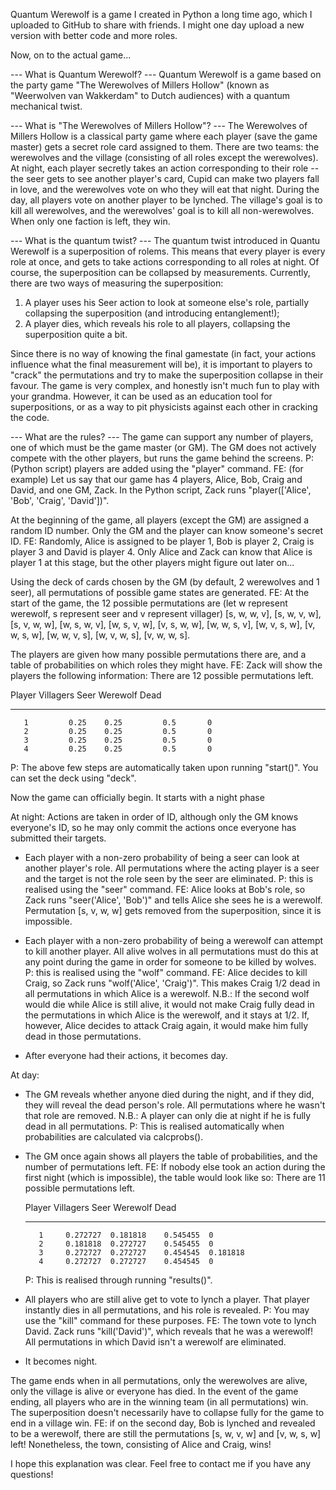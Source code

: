 Quantum Werewolf is a game I created in Python a long time ago, which I uploaded to GitHub to share with friends.
I might one day upload a new version with better code and more roles.

Now, on to the actual game...

--- What is Quantum Werewolf? ---
Quantum Werewolf is a game based on the party game "The Werewolves of Millers Hollow" (known as "Weerwolven van Wakkerdam" to Dutch audiences) with a quantum mechanical twist.

--- What is "The Werewolves of Millers Hollow"? ---
The Werewolves of Millers Hollow is a classical party game where each player (save the game master) gets a secret role card assigned to them. There are two teams: the werewolves
and the village (consisting of all roles except the werewolves). At night, each player secretly takes an action corresponding to their role -- the seer gets to see another player's card,
Cupid can make two players fall in love, and the werewolves vote on who they will eat that night. During the day, all players vote on another player to be lynched.
The village's goal is to kill all werewolves, and the werewolves' goal is to kill all non-werewolves. When only one faction is left, they win.

--- What is the quantum twist? ---
The quantum twist introduced in Quantu Werewolf is a superposition of rolems. This means that every player is every role at once, and gets to take actions corresponding to all roles at night.
Of course, the superposition can be collapsed by measurements. Currently, there are two ways of measuring the superposition:
1. A player uses his Seer action to look at someone else's role, partially collapsing the superposition (and introducing entanglement!);
2. A player dies, which reveals his role to all players, collapsing the superposition quite a bit.

Since there is no way of knowing the final gamestate (in fact, your actions influence what the final measurement will be), it is important to players to "crack" the permutations
and try to make the superposition collapse in their favour. The game is very complex, and honestly isn't much fun to play with your grandma. However, it can be used as an
education tool for superpositions, or as a way to pit physicists against each other in cracking the code.

--- What are the rules? ---
The game can support any number of players, one of which must be the game master (or GM). The GM does not actively compete with the other players, but runs the game behind
the screens.
P: (Python script) players are added using the "player" command.
FE: (for example) Let us say that our game has 4 players, Alice, Bob, Craig and David, and one GM, Zack. In the Python script, Zack runs
"player(['Alice', 'Bob', 'Craig', 'David'])".

At the beginning of the game, all players (except the GM) are assigned a random ID number. Only the GM and the player can know someone's secret ID.
FE: Randomly, Alice is assigned to be player 1, Bob is player 2, Craig is player 3 and David is player 4. Only Alice and Zack can know that Alice is player 1 at this stage,
but the other players might figure out later on...

Using the deck of cards chosen by the GM (by default, 2 werewolves and 1 seer), all permutations of possible game states are generated.
FE: At the start of the game, the 12 possible permutations are (let w represent werewolf, s represent seer and v represent villager)
[s, w, w, v], [s, w, v, w], [s, v, w, w], [w, s, w, v], [w, s, v, w], [v, s, w, w], [w, w, s, v], [w, v, s, w], [v, w, s, w], [w, w, v, s], [w, v, w, s], [v, w, w, s].

The players are given how many possible permutations there are, and a table of probabilities on which roles they might have.
FE: Zack will show the players the following information:
There are 12 possible permutations left.

  Player    Villagers    Seer    Werewolf    Dead
--------  -----------  ------  ----------  ------
       1         0.25    0.25         0.5       0
       2         0.25    0.25         0.5       0
       3         0.25    0.25         0.5       0
       4         0.25    0.25         0.5       0
P: The above few steps are automatically taken upon running "start()". You can set the deck using "deck".

Now the game can officially begin. It starts with a night phase

At night:
   Actions are taken in order of ID, although only the GM knows everyone's ID, so he may only commit the actions once everyone has submitted their targets.
   
 - Each player with a non-zero probability of being a seer can look at another player's role. All permutations where the acting player is a seer and the target is not
   the role seen by the seer are eliminated.
   P: this is realised using the "seer" command.
   FE: Alice looks at Bob's role, so Zack runs "seer('Alice', 'Bob')" and tells Alice she sees he is a werewolf. Permutation [s, v, w, w] gets removed from the superposition,
   since it is impossible.
   
 - Each player with a non-zero probability of being a werewolf can attempt to kill another player. All alive wolves in all permutations must do this at any point during
   the game in order for someone to be killed by wolves.
   P: this is realised using the "wolf" command.
   FE: Alice decides to kill Craig, so Zack runs "wolf('Alice', 'Craig')". This makes Craig 1/2 dead in all permutations in which Alice is a werewolf.
   N.B.: If the second wolf would die while Alice is still alive, it would not make Craig fully dead in the permutations in which Alice is the werewolf, and it stays at 1/2.
   If, however, Alice decides to attack Craig again, it would make him fully dead in those permutations.
   
 - After everyone had their actions, it becomes day.

At day:
 - The GM reveals whether anyone died during the night, and if they did, they will reveal the dead person's role. All permutations where he wasn't that role are removed.
   N.B.: A player can only die at night if he is fully dead in all permutations.
   P: This is realised automatically when probabilities are calculated via calcprobs().
   
 - The GM once again shows all players the table of probabilities, and the number of permutations left.
   FE: If nobody else took an action during the first night (which is impossible), the table would look like so:
   There are 11 possible permutations left.
   
     Player    Villagers      Seer    Werewolf      Dead
   --------  -----------  --------  ----------  --------
          1     0.272727  0.181818    0.545455  0
          2     0.181818  0.272727    0.545455  0
          3     0.272727  0.272727    0.454545  0.181818
          4     0.272727  0.272727    0.454545  0
    P: This is realised through running "results()".
    
  - All players who are still alive get to vote to lynch a player. That player instantly dies in all permutations, and his role is revealed.
    P: You may use the "kill" command for these purposes.
    FE: The town vote to lynch David. Zack runs "kill('David')", which reveals that he was a werewolf! All permutations in which David isn't a werewolf are eliminated.
    
  - It becomes night.
 
 
The game ends when in all permutations, only the werewolves are alive, only the village is alive or everyone has died. In the event of the game ending, all players who
are in the winning team (in all permutations) win. The superposition doesn't necessarily have to collapse fully for the game to end in a village win.
FE: if on the second day, Bob is lynched and revealed to be a werewolf, there are still the permutations [s, w, v, w] and [v, w, s, w] left!
Nonetheless, the town, consisting of Alice and Craig, wins!



I hope this explanation was clear. Feel free to contact me if you have any questions!
